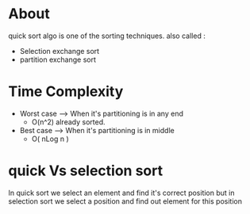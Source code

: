 # About 
quick sort algo is one of the sorting techniques.                                                                                                                           also called :
- Selection exchange sort
- partition exchange sort

# Time Complexity

- Worst case --> When it's partitioning is in any end
  - O(n^2)  already sorted.
- Best case --> When it's partitioning is in middle
  - O( nLog n )  

# quick Vs selection sort
In quick sort we select an element and find it's correct position
but in selection sort we select a position and find out element for this position
